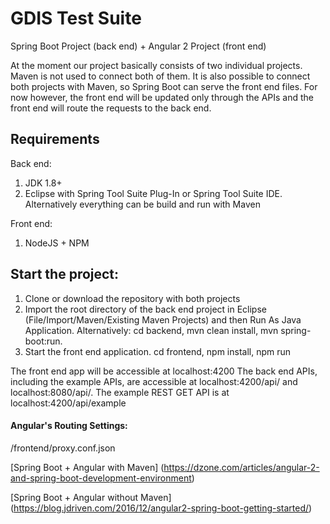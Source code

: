 GDIS Test Suite
==

Spring Boot Project (back end) + Angular 2 Project (front end)

At the moment our project basically consists of two individual projects. Maven is not used to connect
both of them. It is also possible to connect both projects with Maven, so Spring Boot can serve 
the front end files. For now however, the front end will be updated only through the APIs and the front end will route the requests to the back end. 

## Requirements

Back  end: 
1. JDK 1.8+
2. Eclipse with Spring Tool Suite Plug-In or Spring Tool Suite IDE. Alternatively everything can be build and run with Maven

Front end: 
1. NodeJS + NPM 

## Start the project: 
1. Clone or download the repository with both projects
2. Import the root directory of the back end project in Eclipse (File/Import/Maven/Existing Maven Projects) and then Run As Java Application. 
Alternatively: cd backend, mvn clean install, mvn spring-boot:run. 
3. Start the front end application. cd frontend, npm install, npm run

The front end app will be accessible at localhost:4200
The back end APIs, including the example APIs, are accessible at localhost:4200/api/ and localhost:8080/api/. The example REST GET API is at localhost:4200/api/example

#### Angular's Routing Settings: 
/frontend/proxy.conf.json

[Spring Boot + Angular with Maven] (https://dzone.com/articles/angular-2-and-spring-boot-development-environment)

[Spring Boot + Angular without Maven] (https://blog.jdriven.com/2016/12/angular2-spring-boot-getting-started/)